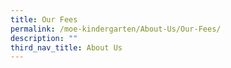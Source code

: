 ```yaml
---
title: Our Fees
permalink: /moe-kindergarten/About-Us/Our-Fees/
description: ""
third_nav_title: About Us
---
```

